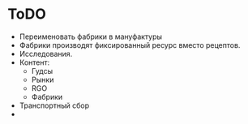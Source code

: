 # ToDO

- Переименовать фабрики в мануфактуры
- Фабрики производят фиксированный ресурс вместо рецептов.
- Исследования.
- Контент:
  - Гудсы
  - Рынки
  - RGO
  - Фабрики
- Транспортный сбор
- 

